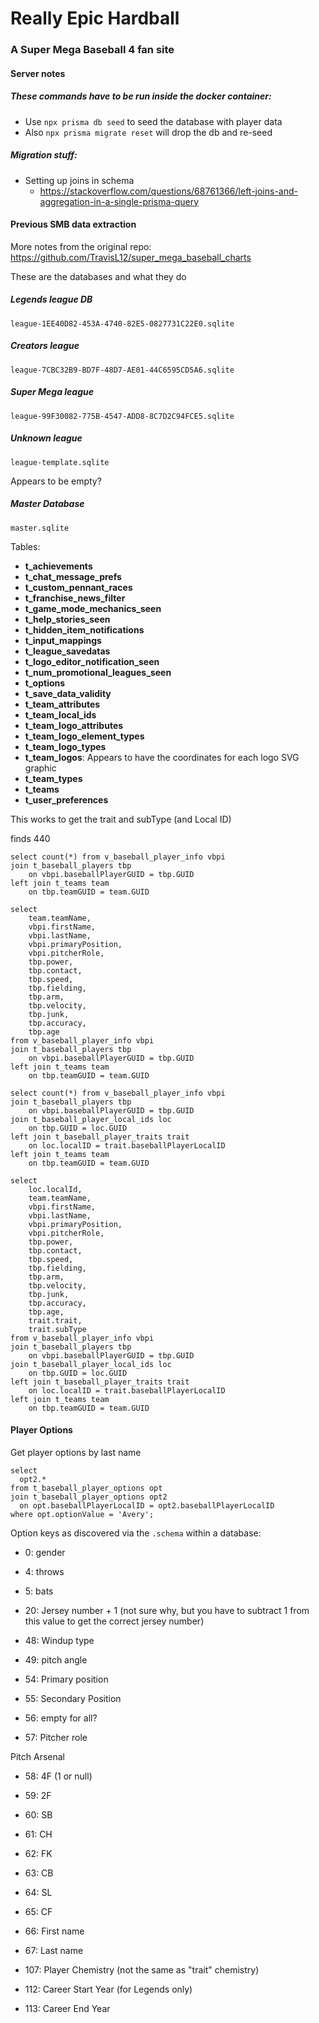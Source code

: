 # Really Epic Hardball

### A Super Mega Baseball 4 fan site

#### Server notes

##### These commands have to be run inside the docker container:

- Use `npx prisma db seed` to seed the database with player data
- Also `npx prisma migrate reset` will drop the db and re-seed

##### Migration stuff:

- Setting up joins in schema
  - https://stackoverflow.com/questions/68761366/left-joins-and-aggregation-in-a-single-prisma-query

#### Previous SMB data extraction

More notes from the original repo: https://github.com/TravisL12/super_mega_baseball_charts

These are the databases and what they do

##### Legends league DB

`league-1EE40D82-453A-4740-82E5-0827731C22E0.sqlite`

##### Creators league

`league-7CBC32B9-BD7F-48D7-AE01-44C6595CD5A6.sqlite`

##### Super Mega league

`league-99F30082-775B-4547-ADD8-8C7D2C94FCE5.sqlite`

##### Unknown league

`league-template.sqlite`

Appears to be empty?

##### Master Database

`master.sqlite`

Tables:

- **t_achievements**
- **t_chat_message_prefs**
- **t_custom_pennant_races**
- **t_franchise_news_filter**
- **t_game_mode_mechanics_seen**
- **t_help_stories_seen**
- **t_hidden_item_notifications**
- **t_input_mappings**
- **t_league_savedatas**
- **t_logo_editor_notification_seen**
- **t_num_promotional_leagues_seen**
- **t_options**
- **t_save_data_validity**
- **t_team_attributes**
- **t_team_local_ids**
- **t_team_logo_attributes**
- **t_team_logo_element_types**
- **t_team_logo_types**
- **t_team_logos**: Appears to have the coordinates for each logo SVG graphic
- **t_team_types**
- **t_teams**
- **t_user_preferences**

This works to get the trait and subType (and Local ID)

finds 440

```
select count(*) from v_baseball_player_info vbpi
join t_baseball_players tbp
    on vbpi.baseballPlayerGUID = tbp.GUID
left join t_teams team
    on tbp.teamGUID = team.GUID
```

```
select
    team.teamName,
    vbpi.firstName,
    vbpi.lastName,
    vbpi.primaryPosition,
    vbpi.pitcherRole,
    tbp.power,
    tbp.contact,
    tbp.speed,
    tbp.fielding,
    tbp.arm,
    tbp.velocity,
    tbp.junk,
    tbp.accuracy,
    tbp.age
from v_baseball_player_info vbpi
join t_baseball_players tbp
    on vbpi.baseballPlayerGUID = tbp.GUID
left join t_teams team
    on tbp.teamGUID = team.GUID
```

```
select count(*) from v_baseball_player_info vbpi
join t_baseball_players tbp
    on vbpi.baseballPlayerGUID = tbp.GUID
join t_baseball_player_local_ids loc
    on tbp.GUID = loc.GUID
left join t_baseball_player_traits trait
    on loc.localID = trait.baseballPlayerLocalID
left join t_teams team
    on tbp.teamGUID = team.GUID
```

```
select
    loc.localId,
    team.teamName,
    vbpi.firstName,
    vbpi.lastName,
    vbpi.primaryPosition,
    vbpi.pitcherRole,
    tbp.power,
    tbp.contact,
    tbp.speed,
    tbp.fielding,
    tbp.arm,
    tbp.velocity,
    tbp.junk,
    tbp.accuracy,
    tbp.age,
    trait.trait,
    trait.subType
from v_baseball_player_info vbpi
join t_baseball_players tbp
    on vbpi.baseballPlayerGUID = tbp.GUID
join t_baseball_player_local_ids loc
    on tbp.GUID = loc.GUID
left join t_baseball_player_traits trait
    on loc.localID = trait.baseballPlayerLocalID
left join t_teams team
    on tbp.teamGUID = team.GUID
```

#### Player Options

Get player options by last name

```
select
  opt2.*
from t_baseball_player_options opt
join t_baseball_player_options opt2
  on opt.baseballPlayerLocalID = opt2.baseballPlayerLocalID
where opt.optionValue = 'Avery';
```

Option keys as discovered via the `.schema` within a database:

- 0: gender
- 4: throws
- 5: bats

- 20: Jersey number + 1 (not sure why, but you have to subtract 1 from this value to get the correct jersey number)

- 48: Windup type
- 49: pitch angle

- 54: Primary position
- 55: Secondary Position
- 56: empty for all?
- 57: Pitcher role

Pitch Arsenal

- 58: 4F (1 or null)
- 59: 2F
- 60: SB
- 61: CH
- 62: FK
- 63: CB
- 64: SL
- 65: CF

- 66: First name
- 67: Last name

- 107: Player Chemistry (not the same as "trait" chemistry)
- 112: Career Start Year (for Legends only)
- 113: Career End Year
